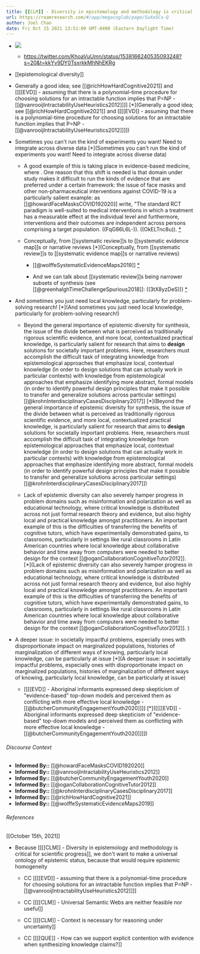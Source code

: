 ```yaml
---
title: [[CLM]] - Diversity in epistemology and methodology is critical for scientific progress
url: https://roamresearch.com/#/app/megacoglab/page/SuXeSCs-Q
author: Joel Chan
date: Fri Oct 15 2021 13:51:09 GMT-0400 (Eastern Daylight Time)
---
```


- ![](https://firebasestorage.googleapis.com/v0/b/firescript-577a2.appspot.com/o/imgs%2Fapp%2Fmegacoglab%2FikWrpYS5nt.png?alt=media&token=a8eb0b7a-dd65-4b66-a4ce-588f84e29738)

    - https://twitter.com/KhoaVuUmn/status/1538166240535093248?s=20&t=kkYv9DY0TsxrkkMhNhEKRg
- [[epistemological diversity]]
- Generally a good idea; see [[@richHowHardCognitive2021]] and [[[[EVD]] - assuming that there is a polynomial-time procedure for choosing solutions for an intractable function implies that P=NP - [[@vanrooijIntractabilityUseHeuristics2012]]]] [*](Generally a good idea; see [[@richHowHardCognitive2021]] and [[[[EVD]] - assuming that there is a polynomial-time procedure for choosing solutions for an intractable function implies that P=NP - [[@vanrooijIntractabilityUseHeuristics2012]]]])
- Sometimes you can't run the kind of experiments you want! Need to integrate across diverse data [*](Sometimes you can't run the kind of experiments you want! Need to integrate across diverse data)

    - A good example of this is taking place in evidence-based medicine, where . One reason that this shift is needed is that domain under study makes it difficult to run the kinds of evidence that are preferred under a certain framework: the issue of face masks and other non-pharmaceutical interventions against COVID-19 is a particularly salient example: as [[@howardFaceMasksCOVID192020]] write, "The standard RCT paradigm is well-suited to medical interventions in which a treatment has a measurable effect at the individual level and furthermore, interventions and their outcomes are independent across persons comprising a target population.  ((FqG86L6L-)). ((OkELTnc8u)).  [*](((HgOynpevG)))

    - Conceptually, from [[systematic review]]s to [[systematic evidence map]]s or narrative reviews [*](Conceptually, from [[systematic review]]s to [[systematic evidence map]]s or narrative reviews)

        - [[@wolffeSystematicEvidenceMaps2019]] [*]([[@wolffeSystematicEvidenceMaps2019]])

        - And we can talk about [[systematic review]]s being narrower subsets of synthesis (see [[@greenhalghTimeChallengeSpurious2018]]: ((3tX8yzDeS))) [*](((GMaP9sUXy)))
- And sometimes you just need local knowledge, particularly for problem-solving research! [*](And sometimes you just need local knowledge, particularly for problem-solving research!)

    - Beyond the general importance of epistemic diversity for synthesis, the issue of the divide between what is perceived as traditionally rigorous scientific evidence, and more local, contextualized practical knowledge, is particularly salient for research that aims to __design__ solutions for societally important problems. Here, researchers must accomplish the difficult task of integrating knowledge from epistemological approaches that emphasize local, contextual knowledge (in order to design solutions that can actually work in particular contexts) with knowledge from epistemological approaches that emphasize identifying more abstract, formal models (in order to identify powerful design principles that make it possible to transfer and generalize solutions across particular settings) [[@krohnInterdisciplinaryCasesDisciplinary2017]] [*](Beyond the general importance of epistemic diversity for synthesis, the issue of the divide between what is perceived as traditionally rigorous scientific evidence, and more local, contextualized practical knowledge, is particularly salient for research that aims to __design__ solutions for societally important problems. Here, researchers must accomplish the difficult task of integrating knowledge from epistemological approaches that emphasize local, contextual knowledge (in order to design solutions that can actually work in particular contexts) with knowledge from epistemological approaches that emphasize identifying more abstract, formal models (in order to identify powerful design principles that make it possible to transfer and generalize solutions across particular settings) [[@krohnInterdisciplinaryCasesDisciplinary2017]])

    - Lack of epistemic diversity can also severely hamper progress in problem domains such as misinformation and polarization as well as educational technology, where critical knowledge is distributed across not just formal research theory and evidence, but also highly local and practical knowledge amongst practitioners. An important example of this is the difficulties of transferring the benefits of cognitive tutors, which have experimentally demonstrated gains, to classrooms, particularly in settings like rural classrooms in Latin American countries where local knowledge about collaborative behavior and time away from computers were needed to better design for the context [[@oganCollaborationCognitiveTutor2012]].  [*](Lack of epistemic diversity can also severely hamper progress in problem domains such as misinformation and polarization as well as educational technology, where critical knowledge is distributed across not just formal research theory and evidence, but also highly local and practical knowledge amongst practitioners. An important example of this is the difficulties of transferring the benefits of cognitive tutors, which have experimentally demonstrated gains, to classrooms, particularly in settings like rural classrooms in Latin American countries where local knowledge about collaborative behavior and time away from computers were needed to better design for the context [[@oganCollaborationCognitiveTutor2012]]. )
- A deeper issue: in societally impactful problems, especially ones with disproportionate impact on marginalized populations, histories of marginalization of different ways of knowing, particularly local knowledge, can be particularly at issue [*](A deeper issue: in societally impactful problems, especially ones with disproportionate impact on marginalized populations, histories of marginalization of different ways of knowing, particularly local knowledge, can be particularly at issue)

    - [[[[EVD]] - Aboriginal informants expressed deep skepticism of "evidence-based" top-down models and perceived them as conflicting with more effective local knowledge - [[@butcherCommunityEngagementYouth2020]]]] [*]([[[[EVD]] - Aboriginal informants expressed deep skepticism of "evidence-based" top-down models and perceived them as conflicting with more effective local knowledge - [[@butcherCommunityEngagementYouth2020]]]])

###### Discourse Context

- **Informed By::** [[@howardFaceMasksCOVID192020]]
- **Informed By::** [[@vanrooijIntractabilityUseHeuristics2012]]
- **Informed By::** [[@butcherCommunityEngagementYouth2020]]
- **Informed By::** [[@oganCollaborationCognitiveTutor2012]]
- **Informed By::** [[@krohnInterdisciplinaryCasesDisciplinary2017]]
- **Informed By::** [[@richHowHardCognitive2021]]
- **Informed By::** [[@wolffeSystematicEvidenceMaps2019]]

###### References

[[October 15th, 2021]]

- Because [[[[CLM]] - Diversity in epistemology and methodology is critical for scientific progress]], we don't want to make a universal ontology of epistemic status, because that would require epistemic homogeneity

    - CC [[[[EVD]] - assuming that there is a polynomial-time procedure for choosing solutions for an intractable function implies that P=NP - [[@vanrooijIntractabilityUseHeuristics2012]]]]

    - CC [[[[CLM]] - Universal Semantic Webs are neither feasible nor useful]]

    - CC [[[[CLM]] - Context is necessary for reasoning under uncertainty]]

    - CC [[[[QUE]] - How can we support explicit contention with evidence when synthesizing knowledge claims?]]
